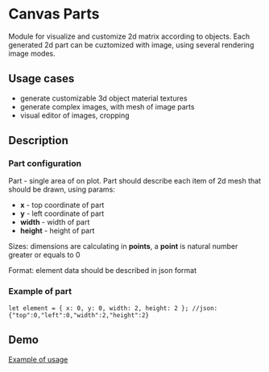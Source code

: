 # Canvas Parts

Module for visualize and customize 2d matrix according to objects. Each generated 2d part can be cuztomized with image, using several rendering image modes.

## Usage cases

- generate customizable 3d object material textures
- generate complex images, with mesh of image parts
- visual editor of images, cropping

## Description

### Part configuration

Part - single area of on plot. Part should describe each item of 2d mesh that should be drawn, using params:

- **x** - top coordinate of part
- **y** - left coordinate of part
- **width** - width of part
- **height** - height of part

Sizes: dimensions are calculating in **points**, a **point** is natural number greater or equals to 0

Format: element data should be described in json format

### Example of part

`let element = { x: 0, y: 0, width: 2, height: 2 }; //json: {"top":0,"left":0,"width":2,"height":2}`

## Demo

[Example of usage](https://demo.inplayo.com/js/canvas-parts/)
